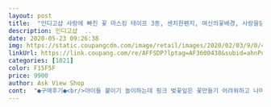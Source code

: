 ```yaml
---
layout: post 
title:  "인디고샵 사랑에 빠진 꽃 마스킹 테이프 3종, 센치한펜지, 여신의꽃배경, 사랑을담은꽃잎, 1세트" 
description: 인디고샵  ..
date: 2020-05-23 09:26:38 
img: https://static.coupangcdn.com/image/retail/images/2020/02/03/9/0/412b38f7-64b7-428b-8112-2513c6858ab5.jpg 
linkUrl: https://link.coupang.com/re/AFFSDP?lptag=AF3600438&subid=ahnPublicAsk&pageKey=1235719312&itemId=2230278728&vendorItemId=70227879674&traceid=V0-113-17f693a0b71f3282 
categories: [1021] 
color: F15F5F 
price: 9900 
author: Ask View Shop 
cont:  "●구매후기●<br/>아이들 붙이기 놀이하는데 핑크 벚꽃잎은 꽃만들기 어려워하고 나머지 꽃들은 잘 붙이고 놀았어요<br/>아이들이랑 떼기가 편하다구요? 거짓말.<br/>어른이 떼내기도 힘들답니다.<br/> 그리고 사이즈가 크고 탐스러울줄 알앗지만 작아요ㅠㅠ<br/>예쁜데 떼어내는게 쉽지않고 붙였을때 접착력이 너무 없어요.<br/> 꽃잎은 붙이고 얼마뒤에 그대로 다 떨어졌어요.<br/><br/>" 
---
```

